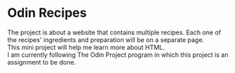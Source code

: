 # Odin Recipes

The project is about a website that contains multiple recipes. Each one of the recipes' ingredients and preparation will be on a separate page.\
This mini project will help me learn more about HTML.\
I am currently following The Odin Project program in which this project is an assignment to be done.